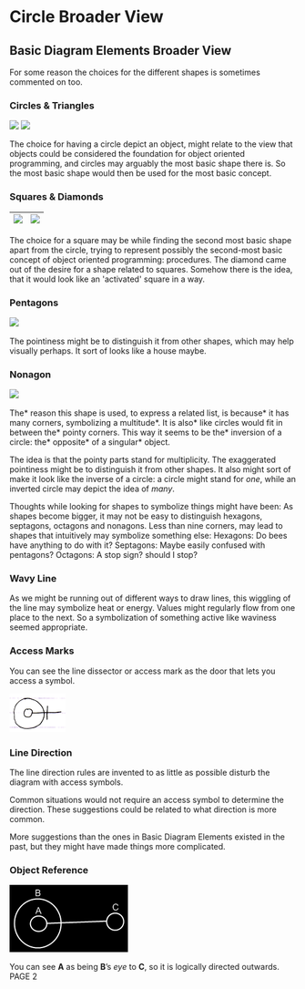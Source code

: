 ﻿Circle Broader View
===================

## **Basic Diagram Elements Broader View**

For some reason the choices for the different shapes is sometimes commented on too.

### **Circles & Triangles**

![](images/2.%20Basic%20Diagram%20Elements%20Broader%20View.001.png)  ![](images/2.%20Basic%20Diagram%20Elements%20Broader%20View.002.png)

The choice for having a circle depict an object, might relate to the view that objects could be considered the foundation for object oriented programming, and circles may arguably the most basic shape there is. So the most basic shape would then be used for the most basic concept.

### **Squares & Diamonds**

|![](images/2.%20Basic%20Diagram%20Elements%20Broader%20View.003.png)|![](images/2.%20Basic%20Diagram%20Elements%20Broader%20View.004.png)|
| :-: | :-: |

The choice for a square may be while finding the second most basic shape apart from the circle, trying to represent possibly the second-most basic concept of object oriented programming: procedures. The diamond came out of the desire for a shape related to squares. Somehow there is the idea, that it would look like an 'activated' square in a way.

### **Pentagons**

![](images/2.%20Basic%20Diagram%20Elements%20Broader%20View.005.png)

The pointiness might be to distinguish it from other shapes, which may help visually perhaps. It sort of looks like a house maybe.

### **Nonagon**

![](images/2.%20Basic%20Diagram%20Elements%20Broader%20View.006.png)

The\* reason this shape is used, to express a related list, is because\* it has many corners, symbolizing a multitude\*. It is also\* like circles would fit in between the\* pointy corners. This way it seems to be the\* inversion of a circle: the\* opposite\* of a singular\* object.

The idea is that the pointy parts stand for multiplicity. The exaggerated pointiness might be to distinguish it from other shapes. It also might sort of make it look like the inverse of a circle: a circle might stand for *one*, while an inverted circle may depict the idea of *many*.

Thoughts while looking for shapes to symbolize things might have been: As shapes become bigger, it may not be easy to distinguish hexagons, septagons, octagons and nonagons. Less than nine corners, may lead to shapes that intuitively may symbolize something else: Hexagons: Do bees have anything to do with it? Septagons: Maybe easily confused with pentagons? Octagons: A stop sign? should I stop?

### **Wavy Line**

As we might be running out of different ways to draw lines, this wiggling of the line may symbolize heat or energy. Values might regularly flow from one place to the next. So a symbolization of something active like waviness seemed appropriate.

### **Access Marks**

You can see the line dissector or access mark as the door that lets you access a symbol.

![](images/2.%20Basic%20Diagram%20Elements%20Broader%20View.007.png)

### **Line Direction**

The line direction rules are invented to as little as possible disturb the diagram with access symbols.

Common situations would not require an access symbol to determine the direction. These suggestions could be related to what direction is more common.

More suggestions than the ones in Basic Diagram Elements existed in the past, but they might have made things more complicated.

### **Object Reference**

![](images/2.%20Basic%20Diagram%20Elements%20Broader%20View.008.png)

You can see **A** as being **B**’s *eye* to **C**, so it is logically directed outwards.
PAGE  2

